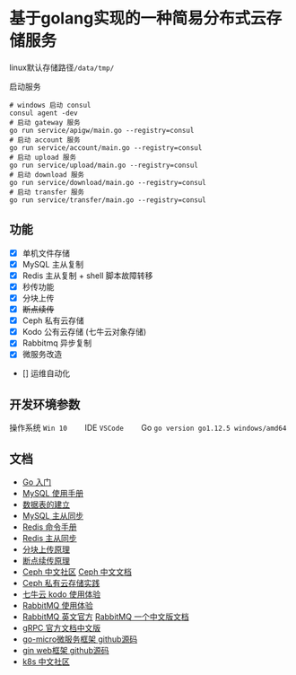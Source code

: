 # 基于golang实现的一种简易分布式云存储服务

linux默认存储路径`/data/tmp/`

启动服务
```shell 
# windows 启动 consul
consul agent -dev
# 启动 gateway 服务
go run service/apigw/main.go --registry=consul
# 启动 account 服务
go run service/account/main.go --registry=consul
# 启动 upload 服务
go run service/upload/main.go --registry=consul
# 启动 download 服务
go run service/download/main.go --registry=consul
# 启动 transfer 服务
go run service/transfer/main.go --registry=consul
```
## 功能
- [x] 单机文件存储
- [x] MySQL 主从复制
- [x] Redis 主从复制 + shell 脚本故障转移
- [x] 秒传功能
- [x] 分块上传
- [x] ~~断点续传~~
- [x] Ceph 私有云存储
- [x] Kodo 公有云存储 (七牛云对象存储)
- [x] Rabbitmq 异步复制 
- [x] 微服务改造
- [] 运维自动化
## 开发环境参数


操作系统 `Win 10`&nbsp;&nbsp;&nbsp;&nbsp;&nbsp;&nbsp;&nbsp;&nbsp;IDE `VSCode`&nbsp;&nbsp;&nbsp;&nbsp;&nbsp;&nbsp;&nbsp;&nbsp;Go `go version go1.12.5 windows/amd64`
 
## 文档
- [Go 入门](https://tour.go-zh.org/welcome/1)
- [MySQL 使用手册](https://chhy2009.github.io/document/mysql-reference-manual.pdf)
- [数据表的建立](./doc/table.sql)
- [MySQL 主从同步](./doc/MySQL.md)
- [Redis 命令手册](http://redisdoc.com/)
- [Redis 主从同步](./doc/Redis.md)
- [分块上传原理](./doc/multiPartFileUpload.md)
- [断点续传原理](./doc/BreakpointContinualTransfer.md)
- [Ceph 中文社区](http://ceph.org.cn/) [Ceph 中文文档](http://docs.ceph.org.cn/)
- [Ceph 私有云存储实践](./doc/ceph.md)
- [七牛云 kodo 使用体验](./doc/kodo.md)
- [RabbitMQ 使用体验](./doc/rabbitmq.md) 
- [RabbitMQ 英文官方](http://www.rabbitmq.com/getstarted.html) [RabbitMQ 一个中文版文档](http://rabbitmq.mr-ping.com/)
- [gRPC 官方文档中文版](http://doc.oschina.net/grpc?t=56831)
- [go-micro微服务框架 github源码](https://github.com/micro/go-micro)
- [gin web框架 github源码](https://github.com/gin-gonic/gin)
- [k8s 中文社区](https://www.kubernetes.org.cn/docs)